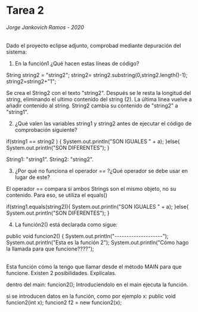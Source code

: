 # Tarea 2 

###### Jorge Jankovich Ramos - 2020

Dado el proyecto eclipse adjunto, comprobad mediante depuración del sistema:

1. En la función1 ¿Qué hacen estas líneas de código?<br>

String string2 = "string2";
string2= string2.substring(0,string2.length()-1);
string2=string2+"1";

Se crea el String2 con el texto "string2". Después se le resta la longitud del string, eliminando el ultimo contenido del string (2).
La última linea vuelve a añadir contenido al string. String2 cambia su contenido de "string2" a "string1".


2. ¿Qué valen las variables string1 y string2 antes de ejecutar el código de comprobación siguiente?<br>

if(string1 == string2 ) {
    System.out.println("SON IGUALES " + a);
}else{
    System.out.println("SON DIFERENTES");
}

String1: "string1". String2: "string2".

3. ¿Por qué no funciona el operador == ?¿Qué operador se debe usar en lugar de este?<br>

El operador == compara si ambos Strings son el mismo objeto, no su contenido. Para eso, se utiliza el equals()

if(string1.equals(string2)){
    System.out.println("SON IGUALES " + a);
}else{
    System.out.println("SON DIFERENTES");
}


4. La función2() está declarada como sigue:<br>

public void funcion2() {
    System.out.println("--------------------");
    System.out.println("Esta es la función 2");
    System.out.println("Cómo hago la llamada para que funcione????");

<br>
Esta función cómo la tengo que llamar desde el método MAIN para que funcione. Existen 2 posibilidades. Explícalas.<br>

dentro del main:
funcion2();
Introduciendolo en el main ejecuta la función.

si se introducen datos en la función, como por ejemplo x:
public void funcion2(int x);
funcion2 f2 = new funcion2(x);